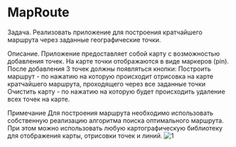 # MapRoute
Задача.
Реализовать приложение для построения кратчайшего маршрута через заданные географические точки.

Описание.
Приложение предоставляет собой карту с возможностью добавления точек. На карте точки отображаются в виде маркеров (pin). 
После добавления 3 точек должны появляться кнопки: 
Построить маршрут - по нажатию на которую происходит отрисовка на карте кратчайшего маршрута, проходящего через все заданные точки
Очистить карту - по нажатию на которую будет происходить удаление всех точек на карте.

Примечание
Для построения маршрута необходимо использовать собственную реализацию алгоритма поиска оптимального маршрута. 
При этом можно использовать любую картографическую библиотеку для отображения карты, отрисовки точек и линий.
![1](https://user-images.githubusercontent.com/97618068/229596105-61b3d2cf-7025-4b76-9fd7-cb8d159064de.gif)
